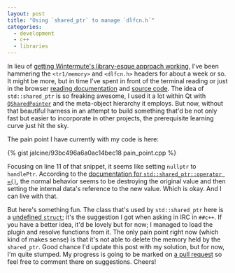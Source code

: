```yaml
---
layout: post
title: "Using `shared_ptr` to manage `dlfcn.h`"
categories:
  - development
  - c++
  - libraries
---
```


In lieu of [getting Wintermute's library-esque approach working][1], I've been
hammering the `<tr1/memory>` and `<dlfcn.h>` headers for about a week or so. It
might be more, but in time I've spent in front of the terminal reading or just
in the browser [reading documentation][2] and [source code][3]. The idea of
`std::shared_ptr` is so freaking awesome, I used it a lot within Qt with
[`QSharedPointer`][4] and the meta-object hierarchy it employs. But now,
without that beautiful harness in an attempt to build something that'd be not
only fast but easier to incorporate in other projects, the prerequisite
learning curve just hit the sky.

The pain point I have currently with my code is here:

{% gist jalcine/93bc496a6a0ac14bec18 pain_point.cpp %}

Focusing on line 11 of that snippet, it seems like setting `nullptr` to
`handlePtr`. According to the [documentation for `std::shared_ptr::operator =()`][5],
the normal behavior seems to be destroying the original value and then setting
the internal data's reference to the new value. Which is okay. And I can live
with that.

But here's something fun. The class that's used by `std::shared_ptr` here is a
[undefined `struct`][6]; it's the suggestion I got when asking in IRC in
`##c++`. If you have a better idea, it'd be lovely but for now; I managed to
load the plugin and resolve functions from it. The only pain point right now
(which kind of makes sense) is that it's not able to delete the memory held by
the `shared_ptr`. Good chance I'd update this post with my solution, but for
now, I'm quite stumped. My progress is going to be marked on [a pull
request][7] so feel free to comment there on suggestions. Cheers!

[1]: https://github.com/jalcine/libwintermutecore/issues/7
[2]: http://en.cppreference.com/w/cpp/memory/shared_ptr
[3]: http://www.scs.stanford.edu/histar/src/pkg/uclibc/include/dlfcn.h
[4]: http://qt-project.org/doc/qt-4.8/qsharedpointer.html
[5]: http://en.cppreference.com/w/cpp/memory/shared_ptr/operator%3D
[6]: https://github.com/jalcine/libwintermutecore/blob/56505e0b8c4f83ecc8da167586898a0dc07bebcc/src/libwintermutecore/plugin/library_handle.hh#L25
[7]: https://github.com/jalcine/libwintermutecore/pull/25
